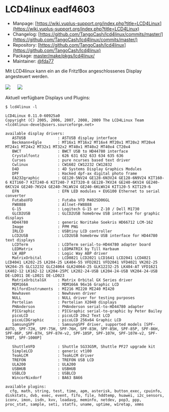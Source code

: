 # LCD4linux eadf4603
 - Manpage: [https://wiki.vuplus-support.org/index.php?title=LCD4Linux](https://wiki.vuplus-support.org/index.php?title=LCD4Linux)
 - Changelog: [https://github.com/TangoCash/lcd4linux/commits/master/](https://github.com/TangoCash/lcd4linux/commits/master/)
 - Repository: [https://github.com/TangoCash/lcd4linux](https://github.com/TangoCash/lcd4linux)
 - Package: [master/make/pkgs/lcd4linux/](https://github.com/Freetz-NG/freetz-ng/tree/master/make/pkgs/lcd4linux/)
 - Maintainer: [@fda77](https://github.com/fda77)

Mit LCD4linux kann ein an die Fritz!Box angeschlossenes Display angesteuert werden.<br>
<br>
<a href='../screenshots/000-PKG_lcd4linux.png'><img src='../screenshots/000-PKG_lcd4linux_md.png'></a>
&emsp;
<a href='../screenshots/000-PKG_lcd4linux_output.png'><img src='../screenshots/000-PKG_lcd4linux_output_md.png'></a>
<br>

Aktuell verfügbare Displays und Plugins:

```
$ lcd4linux -l

LCD4Linux 0.11.0-60925a0
Copyright (C) 2005, 2006, 2007, 2008, 2009 The LCD4Linux Team <lcd4linux-devel@users.sourceforge.net>

available display drivers:
   ASTUSB              : ASTUSB display interface
   Beckmann+Egle       : MT16x1 MT16x2 MT16x4 MT20x1 MT20x2 MT20x4 MT24x1 MT24x2 MT32x1 MT32x2 MT40x1 MT40x2 MT40x4 CT20x4 
   BWCT                : BWCT USB to HD44780 interface
   Crystalfontz        : 626 631 632 633 634 635 636 
   Curses              : pure ncurses based text driver
   Cwlinux             : CW1602 CW12232 CW12832 
   D4D                 : 4D Systems Display Graphics Modules
   DPF                 : Hacked dpf-ax digital photo frame
   EA232graphic        : GE120-5NV24 GE128-6N3V24 GE128-6N9V24 KIT160-6 KIT160-7 KIT240-6 KIT240-7 KIT320-8 GE128-7KV24 GE240-6KV24 GE240-6KCV24 GE240-7KV24 GE240-7KLWV24 GE240-6KLWV24 KIT120-5 KIT129-6 
   EFN                 : EFN LED modules + EUG100 Ethernet to serial converter
   FutabaVFD           : Futaba VFD M402SD06GL
   FW8888              : Allnet-FW8888
   G-15                : Logitech G-15 or Z-10 / Dell M1730
   GLCD2USB            : GLCD2USB homebrew USB interface for graphic displays
   HD44780             : generic Noritake Soekris HD66712 LCM-162 
   Image               : PPM PNG 
   IRLCD               : USBtiny LCD controller
   LCD2USB             : LCD2USB homebrew USB interface for HD44780 text displays
   LCDTerm             : LCDTerm serial-to-HD44780 adapter board
   LEDMatrix           : LEDMATRIX by Till Harbaum
   LW_ABP              : Logic Way ABP driver
   MatrixOrbital       : LCD0821 LCD2021 LCD1641 LCD2041 LCD4021 LCD4041 LK202-25 LK204-25 LK404-55 VFD2021 VFD2041 VFD4021 VK202-25 VK204-25 GLC12232 GLC24064 GLK24064-25 GLK12232-25 LK404-AT VFD1621 LK402-12 LK162-12 LK204-25PC LK202-24-USB LK204-24-USB VK204-24-USB DE-LD011 DE-LD021 DE-LD023 
   MatrixOrbitalGX     : Matrix Orbital GX Series driver
   MDM166A             : MDM166A 96x16 Graphic LCD
   MilfordInstruments  : MI216 MI220 MI240 MI420 
   Newhaven            : Newhaven driver
   NULL                : NULL driver for testing purposes
   Pertelian           : Pertelian X2040 displays
   PHAnderson          : PHAnderson serial-to-HD44780 adapter
   PICGraphic          : PICGraphic serial-to-graphic by Peter Bailey
   picoLCD             : picoLCD 20x2 Text LCD
   picoLCDGraphic      : picoLCD 256x64 Graphic LCD
   SamsungSPF          : SamsungSPF driver, supported models [SPF-AUTO, SPF-72H, SPF-75H, SPF-76H, SPF-83H, SPF-85H, SPF-85P, SPF-86H, SPF-86P, SPF-87H, SPF-87H-v2, SPF-105P, SPF-107H, SPF-107H-v2, SPF-700T, SPF-1000P]

   ShuttleVFD          : Shuttle SG33G5M, Shuttle PF27 upgrade kit
   SimpleLCD           : generic vt100
   TeakLCM             : TeakLCM driver
   TREFON              : TREFON USB LCD
   ULA200              : ULA200
   USBHUB              : USBHUB
   USBLCD              : USBLCD
   WincorNixdorf       : BA63 BA66

available plugins:
  cfg, math, string, test, time, apm, asterisk, button_exec, cpuinfo, diskstats, dvb, exec, event, fifo, file, hddtemp, huawei, i2c_sensors, iconv, imon, isdn, kvv, loadavg, meminfo, netdev, pop3, ppp, proc_stat, sample, seti, statfs, uname, uptime, w1retap, xmms
```

